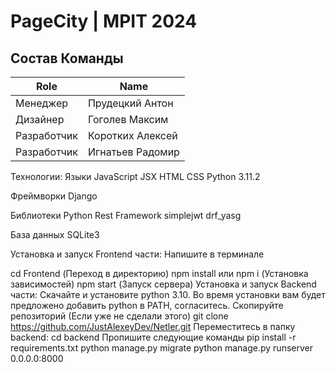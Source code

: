 # PageCity | MPIT 2024
## Состав Команды
|Role           |Name                       |
|---------------|---------------------------|
|Менеджер        |Прудецкий Антон     |
|Дизайнер  |Гоголев Максим        |
|Разработчик	| Коротких Алексей |
|Разработчик | Игнатьев Радомир |

Технологии:
Языки
JavaScript
JSX
HTML
CSS
Python 3.11.2

Фреймворки
Django

Библиотеки Python
Rest Framework
simplejwt
drf_yasg

База данных
SQLite3

Установка и запуск Frontend части:
Напишите в терминале

cd Frontend (Переход в директорию)
npm install или npm i (Установка зависимостей)
npm start (Запуск сервера)
Установка и запуск Backend части:
Скачайте и установите python 3.10. Во время установки вам будет предложено добавить python в PATH, согласитесь.
Скопируйте репозиторий (Если уже не сделали этого)
git clone https://github.com/JustAlexeyDev/Netler.git
Переместитесь в папку backend:
cd backend
Пропишите следующие команды
pip install -r requirements.txt
python manage.py migrate
python manage.py runserver 0.0.0.0:8000
